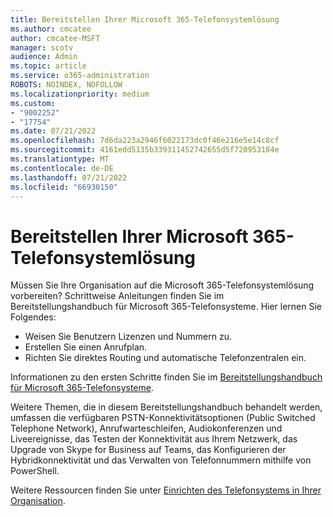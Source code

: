 ```yaml
---
title: Bereitstellen Ihrer Microsoft 365-Telefonsystemlösung
ms.author: cmcatee
author: cmcatee-MSFT
manager: scotv
audience: Admin
ms.topic: article
ms.service: o365-administration
ROBOTS: NOINDEX, NOFOLLOW
ms.localizationpriority: medium
ms.custom:
- "9002252"
- "17754"
ms.date: 07/21/2022
ms.openlocfilehash: 7d6da223a2946f6022173dc0f46e216e5e14c8cf
ms.sourcegitcommit: 4161edd5135b339311452742655d5f720953184e
ms.translationtype: MT
ms.contentlocale: de-DE
ms.lasthandoff: 07/21/2022
ms.locfileid: "66930150"
---
```

# <a name="deploy-your-microsoft-365-phone-system-solution"></a>Bereitstellen Ihrer Microsoft 365-Telefonsystemlösung

Müssen Sie Ihre Organisation auf die Microsoft 365-Telefonsystemlösung vorbereiten? Schrittweise Anleitungen finden Sie im Bereitstellungshandbuch für Microsoft 365-Telefonsysteme. Hier lernen Sie Folgendes:

- Weisen Sie Benutzern Lizenzen und Nummern zu.
- Erstellen Sie einen Anrufplan.
- Richten Sie direktes Routing und automatische Telefonzentralen ein.

Informationen zu den ersten Schritte finden Sie im [Bereitstellungshandbuch für Microsoft 365-Telefonsysteme](https://go.microsoft.com/fwlink/?linkid=2196105).

Weitere Themen, die in diesem Bereitstellungshandbuch behandelt werden, umfassen die verfügbaren PSTN-Konnektivitätsoptionen (Public Switched Telephone Network), Anrufwarteschleifen, Audiokonferenzen und Liveereignisse, das Testen der Konnektivität aus Ihrem Netzwerk, das Upgrade von Skype for Business auf Teams, das Konfigurieren der Hybridkonnektivität und das Verwalten von Telefonnummern mithilfe von PowerShell.

Weitere Ressourcen finden Sie unter [Einrichten des Telefonsystems in Ihrer Organisation](https://docs.microsoft.com/microsoftteams/setting-up-your-phone-system).